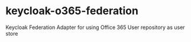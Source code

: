 # keycloak-o365-federation
Keycloak Federation Adapter for using Office 365 User repository as user store
